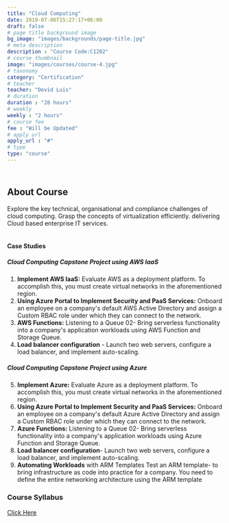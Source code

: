 ```yaml
---
title: "Cloud Computing"
date: 2019-07-06T15:27:17+06:00
draft: false
# page title background image
bg_image: "images/backgrounds/page-title.jpg"
# meta description
description : "Course Code:C1202"
# course thumbnail
image: "images/courses/course-4.jpg"
# taxonomy
category: "Certification"
# teacher
teacher: "Devid Luis"
# duration
duration : "28 hours"
# weekly
weekly : "2 hours"
# course fee
fee : "Will be Updated"
# apply url
apply_url : "#"
# type
type: "course"
---
```

## <br>About Course

Explore the key technical, organisational and compliance challenges of cloud computing. Grasp 
the concepts of virtualization efficiently. delivering Cloud based enterprise IT services.

#### <br>Case Studies

##### Cloud Computing Capstone Project using AWS IaaS

1. **Implement AWS IaaS:** Evaluate AWS as a deployment platform. To accomplish this, you must 
create virtual networks in the aforementioned region.
2. **Using Azure Portal to Implement Security and PaaS Services:** Onboard an employee on a 
company's default AWS Active Directory and assign a Custom RBAC role under which they can 
connect to the network.
3. **AWS Functions:** Listening to a Queue 02- Bring serverless functionality into a company's 
application workloads using AWS Function and Storage Queue.
4. **Load balancer configuration** - Launch two web servers, configure a load balancer, and implement 
auto-scaling.

##### Cloud Computing Capstone Project using Azure

5. **Implement Azure:** Evaluate Azure as a deployment platform. To accomplish this, you must create 
virtual networks in the aforementioned region.
6. **Using Azure Portal to Implement Security and PaaS Services:** Onboard an employee on a 
company's default Azure Active Directory and assign a Custom RBAC role under which they can 
connect to the network.
7. **Azure Functions:** Listening to a Queue 02- Bring serverless functionality into a company's 
application workloads using Azure Function and Storage Queue.
8. **Load balancer configuration**- Launch two web servers, configure a load balancer, and implement 
auto-scaling.
9. **Automating Workloads**  with ARM Templates Test an ARM template- to bring infrastructure as 
code into practice for a company. You need to define the entire networking architecture using 
the ARM template

### Course Syllabus

[Click Here](https://drive.google.com/file/d/1wR8rlir606KVjuORZGN-3njR8_K2igCR/view?usp=sharing)

